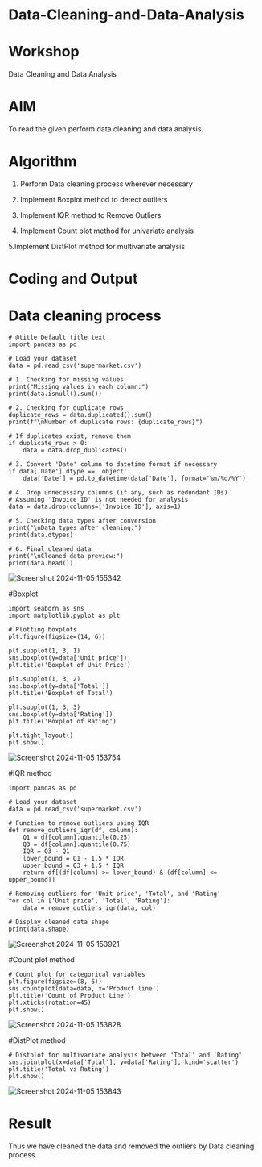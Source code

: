 # Data-Cleaning-and-Data-Analysis
# Workshop
Data Cleaning and Data Analysis

# AIM
To read the given perform data cleaning and data analysis.

# Algorithm
1. Perform Data cleaning process wherever necessary

2. Implement Boxplot method to detect outliers

3. Implement IQR method to Remove Outliers 

4. Implement Count plot method for univariate analysis

5.Implement DistPlot method for multivariate analysis

# Coding and Output
# Data cleaning process 
~~~
# @title Default title text
import pandas as pd

# Load your dataset
data = pd.read_csv('supermarket.csv')

# 1. Checking for missing values
print("Missing values in each column:")
print(data.isnull().sum())

# 2. Checking for duplicate rows
duplicate_rows = data.duplicated().sum()
print(f"\nNumber of duplicate rows: {duplicate_rows}")

# If duplicates exist, remove them
if duplicate_rows > 0:
    data = data.drop_duplicates()

# 3. Convert 'Date' column to datetime format if necessary
if data['Date'].dtype == 'object':
    data['Date'] = pd.to_datetime(data['Date'], format='%m/%d/%Y')

# 4. Drop unnecessary columns (if any, such as redundant IDs)
# Assuming 'Invoice ID' is not needed for analysis
data = data.drop(columns=['Invoice ID'], axis=1)

# 5. Checking data types after conversion
print("\nData types after cleaning:")
print(data.dtypes)

# 6. Final cleaned data
print("\nCleaned data preview:")
print(data.head())
~~~
![Screenshot 2024-11-05 155342](https://github.com/user-attachments/assets/f92a982c-12b0-4953-ae2a-48aada423ecb)

#Boxplot
~~~
import seaborn as sns
import matplotlib.pyplot as plt

# Plotting boxplots
plt.figure(figsize=(14, 6))

plt.subplot(1, 3, 1)
sns.boxplot(y=data['Unit price'])
plt.title('Boxplot of Unit Price')

plt.subplot(1, 3, 2)
sns.boxplot(y=data['Total'])
plt.title('Boxplot of Total')

plt.subplot(1, 3, 3)
sns.boxplot(y=data['Rating'])
plt.title('Boxplot of Rating')

plt.tight_layout()
plt.show()

~~~
![Screenshot 2024-11-05 153754](https://github.com/user-attachments/assets/5a795da6-1a9f-40db-9a3c-5bcc972e51e3)

#IQR method
~~~
import pandas as pd

# Load your dataset
data = pd.read_csv('supermarket.csv')

# Function to remove outliers using IQR
def remove_outliers_iqr(df, column):
    Q1 = df[column].quantile(0.25)
    Q3 = df[column].quantile(0.75)
    IQR = Q3 - Q1
    lower_bound = Q1 - 1.5 * IQR
    upper_bound = Q3 + 1.5 * IQR
    return df[(df[column] >= lower_bound) & (df[column] <= upper_bound)]

# Removing outliers for 'Unit price', 'Total', and 'Rating'
for col in ['Unit price', 'Total', 'Rating']:
    data = remove_outliers_iqr(data, col)

# Display cleaned data shape
print(data.shape)

~~~
![Screenshot 2024-11-05 153921](https://github.com/user-attachments/assets/8aea8342-9cf2-4da3-aafb-2702f6552f61)

#Count plot method
~~~
# Count plot for categorical variables
plt.figure(figsize=(8, 6))
sns.countplot(data=data, x='Product line')
plt.title('Count of Product Line')
plt.xticks(rotation=45)
plt.show()

~~~
![Screenshot 2024-11-05 153828](https://github.com/user-attachments/assets/17f6d784-085b-4901-8a12-32631d220057)

#DistPlot method
~~~
# Distplot for multivariate analysis between 'Total' and 'Rating'
sns.jointplot(x=data['Total'], y=data['Rating'], kind='scatter')
plt.title('Total vs Rating')
plt.show()

~~~
![Screenshot 2024-11-05 153843](https://github.com/user-attachments/assets/e2294d12-a720-4a7a-a933-0ac018bbe136)


# Result
 Thus we have cleaned the data and removed the outliers by  Data cleaning process.
